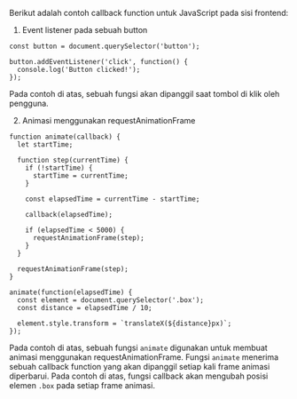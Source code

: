 Berikut adalah contoh callback function untuk JavaScript pada sisi frontend:

1. Event listener pada sebuah button
```
const button = document.querySelector('button');

button.addEventListener('click', function() {
  console.log('Button clicked!');
});
```

Pada contoh di atas, sebuah fungsi akan dipanggil saat tombol di klik oleh pengguna.

2. Animasi menggunakan requestAnimationFrame
```
function animate(callback) {
  let startTime;

  function step(currentTime) {
    if (!startTime) {
      startTime = currentTime;
    }

    const elapsedTime = currentTime - startTime;

    callback(elapsedTime);

    if (elapsedTime < 5000) {
      requestAnimationFrame(step);
    }
  }

  requestAnimationFrame(step);
}

animate(function(elapsedTime) {
  const element = document.querySelector('.box');
  const distance = elapsedTime / 10;

  element.style.transform = `translateX(${distance}px)`;
});
```

Pada contoh di atas, sebuah fungsi `animate` digunakan untuk membuat animasi menggunakan requestAnimationFrame. Fungsi `animate` menerima sebuah callback function yang akan dipanggil setiap kali frame animasi diperbarui. Pada contoh di atas, fungsi callback akan mengubah posisi elemen `.box` pada setiap frame animasi.
